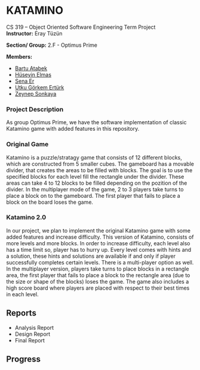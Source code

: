 # KATAMINO

CS 319 – Object Oriented Software Engineering Term Project  
**Instructor:**  Eray Tüzün

**Section/ Group:** 2.F - Optimus Prime

**Members:**
-   [Bartu Atabek](https://github.com/bartuatabek)
-   [Hüseyin Elmas](https://github.com/HuseyinOrkun)
-   [Sena Er](https://github.com/valkyrie7)  
-   [Utku Görkem Ertürk](https://github.com/utgoer)
-   [Zeynep Sonkaya](https://github.com/zeynnnnn)

### Project Description
As group Optimus Prime, we have the software implementation of classic Katamino game with added features in this repository. 

### Original Game
Katamino is a puzzle/stratagy game that consists of 12 different blocks, which are constructed from 5 smaller cubes. The gameboard has a movable divider, that creates the areas to be filled with blocks. The goal is to use the specified blocks for each level fill the rectangle under the divider. These areas can take 4 to 12 blocks to be filled depending on the pozition of the divider.
In the multiplayer mode of the game, 2 to 3 players take turns to place a block on to the gameboard. The first player that fails to place a block on the board loses the game.
 
 ### Katamino 2.0
In our project, we plan to implement the original Katamino game with some added features and increase difficulty. This version of Katamino, consists of more levels and more blocks. In order to increase difficulty, each level also has a time limit so, player has to hurry up. Every level comes with hints and a solution, these hints and solutions are available if and only if player successfully completes certain levels. There is a multi-player option as well. In the multiplayer version, players take turns to place blocks in a rectangle area, the first player that fails to place a block to the rectangle area (due to the size or shape of the blocks) loses the game. The game also includes a high score board where players are placed with respect to their best times in each level.

## Reports
 - Analysis Report
 - Design Report
 - Final Report

## Progress

